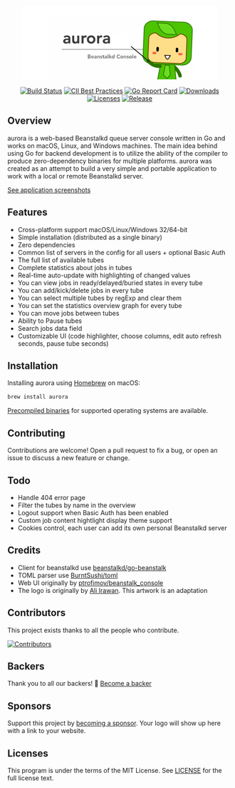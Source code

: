 <p align="center"><a href="https://xuri.me/aurora" target="_blank" alt="Aurora Beanstalkd Console"><img width="440" src="./aurora.png" alt="aurora"></a></p>

<p align="center">
    <a href="https://travis-ci.com/xuri/aurora"><img src="https://travis-ci.com/xuri/aurora.svg?branch=master" alt="Build Status"></a>
    <a href="https://bestpractices.coreinfrastructure.org/projects/2366"><img src="https://bestpractices.coreinfrastructure.org/projects/2366/badge" alt="CII Best Practices"></a>
    <a href="https://goreportcard.com/report/github.com/xuri/aurora"><img src="https://goreportcard.com/badge/github.com/xuri/aurora" alt="Go Report Card"></a>
    <a href="https://github.com/xuri/aurora/releases"><img src="https://img.shields.io/github/downloads/xuri/aurora/total.svg" alt="Downloads"></a>
    <a href="https://github.com/xuri/aurora/blob/master/LICENSE"><img src="https://img.shields.io/github/license/mashape/apistatus.svg" alt="Licenses"></a>
    <a href="https://github.com/xuri/aurora/releases"><img src="https://img.shields.io/github/release/xuri/aurora.svg?label=Release" alt="Release"></a>
</p>

## Overview

aurora is a web-based Beanstalkd queue server console written in Go and works on macOS, Linux, and Windows machines. The main idea behind using Go for backend development is to utilize the ability of the compiler to produce zero-dependency binaries for multiple platforms. aurora was created as an attempt to build a very simple and portable application to work with a local or remote Beanstalkd server.

[See application screenshots](https://github.com/xuri/aurora/wiki)

## Features

- Cross-platform support macOS/Linux/Windows 32/64-bit
- Simple installation (distributed as a single binary)
- Zero dependencies
- Common list of servers in the config for all users + optional Basic Auth
- The full list of available tubes
- Complete statistics about jobs in tubes
- Real-time auto-update with highlighting of changed values
- You can view jobs in ready/delayed/buried states in every tube
- You can add/kick/delete jobs in every tube
- You can select multiple tubes by regExp and clear them
- You can set the statistics overview graph for every tube
- You can move jobs between tubes
- Ability to Pause tubes
- Search jobs data field
- Customizable UI (code highlighter, choose columns, edit auto refresh seconds, pause tube seconds)

## Installation

Installing aurora using [Homebrew](https://brew.sh) on macOS:

```bash
brew install aurora
```

[Precompiled binaries](https://github.com/xuri/aurora/releases) for supported operating systems are available.

## Contributing

Contributions are welcome! Open a pull request to fix a bug, or open an issue to discuss a new feature or change.

## Todo

- Handle 404 error page
- Filter the tubes by name in the overview
- Logout support when Basic Auth has been enabled
- Custom job content hightlight display theme support
- Cookies control, each user can add its own personal Beanstalkd server

## Credits

- Client for beanstalkd use [beanstalkd/go-beanstalk](https://github.com/beanstalkd/go-beanstalk)
- TOML parser use [BurntSushi/toml](https://github.com/BurntSushi/toml)
- Web UI originally by [ptrofimov/beanstalk_console](https://github.com/ptrofimov/beanstalk_console)
- The logo is originally by [Ali Irawan](http://www.solusiteknologi.co.id/using-supervisord-beanstalkd-laravel/). This artwork is an adaptation

## Contributors

This project exists thanks to all the people who contribute.

[![Contributors](https://opencollective.com/aurora/contributors.svg?width=890&button=false)](https://github.com/xuri/aurora/graphs/contributors)

## Backers

Thank you to all our backers! 🙏 [Become a backer](https://opencollective.com/aurora#backer)

## Sponsors

Support this project by [becoming a sponsor](https://opencollective.com/aurora#sponsor). Your logo will show up here with a link to your website.

## Licenses

This program is under the terms of the MIT License. See [LICENSE](https://github.com/xuri/aurora/blob/master/LICENSE) for the full license text.
